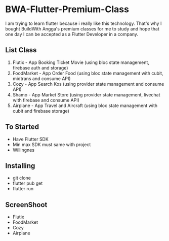 # BWA-Flutter-Premium-Class
I am trying to learn flutter because i really like this technology. That's why I bought BuildWith Angga's premium classes for me to study and hope that one day I can be accepted as a Flutter Developer in a company.

## List Class
<ol>
  <li>Flutix - App Booking Ticket Movie (using bloc state management, firebase auth and storage)</li>
  <li>FoodMarket - App Order Food (using bloc state management with cubit, midtrans and consume API)</li>
  <li>Cozy - App Search Kos (using provider state management and consume API)</li>
  <li>Shamo - App Market Store (using provider state management, livechat with firebase and consume API)</li>
  <li>Airplane - App Travel and Aircraft (using bloc state management with cubit and firebase storage)</li>
</ol>

## To Started
<ul>
  <li>Have Flutter SDK</li>
  <li>Min max SDK must same with project</li>
  <li>Willingnes</li>
</ul>

## Installing
<ul>
  <li>git clone</li>
  <li>flutter pub get</li>
  <li>flutter run</li>
</ul>

## ScreenShoot
<ul>
  <li>Flutix</li>
  <li>FoodMarket</li>
  <li>Cozy</li>
  <li>Airplane</li>
</ul>


